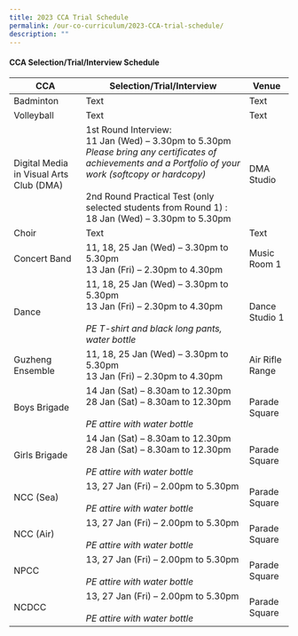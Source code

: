 ```yaml
---
title: 2023 CCA Trial Schedule
permalink: /our-co-curriculum/2023-CCA-trial-schedule/
description: ""
---
```

#### CCA Selection/Trial/Interview Schedule

| CCA | Selection/Trial/Interview | Venue |
| -------- | -------- | -------- |
| Badminton     | Text     | Text     |
| Volleyball     | Text     | Text     |
| Digital Media in Visual Arts Club (DMA)     | 1st Round Interview:<br>11 Jan (Wed) – 3.30pm to 5.30pm<br>*Please bring any certificates of achievements and a Portfolio of your work (softcopy or hardcopy)*<br><br>2nd Round Practical Test (only selected students from Round 1) :<br>18 Jan (Wed) – 3.30pm to 5.30pm     | DMA Studio     |
| Choir    | Text     | Text     |
| Concert Band     | 11, 18, 25 Jan (Wed) – 3.30pm to 5.30pm<br>13 Jan (Fri) – 2.30pm to 4.30pm     | Music Room 1     |
| Dance     | 11, 18, 25 Jan (Wed) – 3.30pm to 5.30pm<br>13 Jan (Fri) – 2.30pm to 4.30pm<br><br>*PE T-shirt and black long pants, water bottle*     | Dance Studio 1     |
| Guzheng Ensemble    | 11, 18, 25 Jan (Wed) – 3.30pm to 5.30pm<br>13 Jan (Fri) – 2.30pm to 4.30pm     | Air Rifle Range     |
| Boys Brigade    | 14 Jan (Sat) – 8.30am to 12.30pm<br>28 Jan (Sat) – 8.30am to 12.30pm<br><br>*PE attire with water bottle*     | Parade Square     |
| Girls Brigade     | 14 Jan (Sat) – 8.30am to 12.30pm<br>28 Jan (Sat) – 8.30am to 12.30pm<br><br>*PE attire with water bottle*      | Parade Square     |
| NCC (Sea)    | 13, 27 Jan (Fri) – 2.00pm to 5.30pm <br><br>*PE attire with water bottle*     | Parade Square     |
| NCC (Air)     | 13, 27 Jan (Fri) – 2.00pm to 5.30pm <br><br>*PE attire with water bottle*    | Parade Square     |
| NPCC    | 13, 27 Jan (Fri) – 2.00pm to 5.30pm <br><br>*PE attire with water bottle*     | Parade Square     |
| NCDCC    | 13, 27 Jan (Fri) – 2.00pm to 5.30pm <br><br>*PE attire with water bottle*     | Parade Square     |